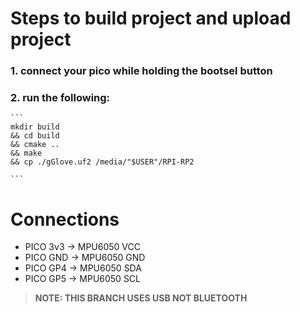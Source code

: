 # Steps to build project and upload project
### 1. connect your pico while holding the bootsel button
### 2. run the following: 
    ```
    mkdir build
    && cd build
    && cmake ..
    && make
    && cp ./gGlove.uf2 /media/"$USER"/RPI-RP2

    ```
# Connections
* PICO 3v3 -> MPU6050 VCC
* PICO GND -> MPU6050 GND
* PICO GP4 -> MPU6050 SDA
* PICO GP5 -> MPU6050 SCL

> **NOTE: THIS BRANCH USES USB NOT BLUETOOTH**